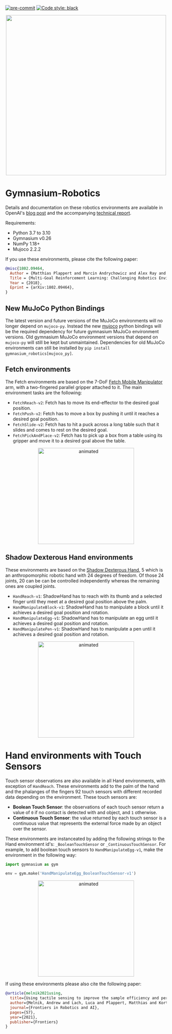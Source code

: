 [![pre-commit](https://img.shields.io/badge/pre--commit-enabled-brightgreen?logo=pre-commit&logoColor=white)](https://pre-commit.com/) 
[![Code style: black](https://img.shields.io/badge/code%20style-black-000000.svg)](https://github.com/psf/black)
<p align="center">
    <img src="readme.png" width="500px"/>
</p>

# Gymnasium-Robotics
Details and documentation on these robotics environments are available in OpenAI's [blog post](https://blog.openai.com/ingredients-for-robotics-research/) and the accompanying [technical report](https://arxiv.org/abs/1802.09464).

Requirements:
- Python 3.7 to 3.10
- Gymnasium v0.26
- NumPy 1.18+
- Mujoco 2.2.2

If you use these environments, please cite the following paper:

```bibtex
@misc{1802.09464,
  Author = {Matthias Plappert and Marcin Andrychowicz and Alex Ray and Bob McGrew and Bowen Baker and Glenn Powell and Jonas Schneider and Josh Tobin and Maciek Chociej and Peter Welinder and Vikash Kumar and Wojciech Zaremba},
  Title = {Multi-Goal Reinforcement Learning: Challenging Robotics Environments and Request for Research},
  Year = {2018},
  Eprint = {arXiv:1802.09464},
}
```

## New MuJoCo Python Bindings

The latest version and future versions of the MuJoCo environments will no longer depend on `mujoco-py`. Instead the new [mujoco](https://mujoco.readthedocs.io/en/latest/python.html) python bindings will be the required dependency for future gymnasium MuJoCo environment versions. Old gymnasium MuJoCo environment versions that depend on `mujoco-py` will still be kept but unmaintained.
Dependencies for old MuJoCo environments can still be installed by `pip install gymnasium_robotics[mujoco_py]`.

## Fetch environments

The Fetch environments are based on the 7-DoF [Fetch Mobile Manipulator](https://fetchrobotics.com/) arm, with a two-fingered parallel gripper attached to it. The main environment tasks are the following: 

* `FetchReach-v2`: Fetch has to move its end-effector to the desired goal position.
* `FetchPush-v2`: Fetch has to move a box by pushing it until it reaches a desired goal position.
* `FetchSlide-v2`: Fetch has to hit a puck across a long table such that it slides and comes to rest on the desired goal.
* `FetchPickAndPlace-v2`: Fetch has to pick up a box from a table using its gripper and move it to a desired goal above the table.

<p align="center"> <img src="https://github.com/rodrigodelazcano/Gymnasium-Robotics/blob/gifs_readme/docs/gifs/fetchpickandplace.gif" alt="animated" width="300" height="300"/> </p>

## Shadow Dexterous Hand environments

These environments are based on the [Shadow Dexterous Hand](https://www.shadowrobot.com/), 5 which is an anthropomorphic robotic hand with 24 degrees of freedom. Of those 24 joints, 20 can be can be controlled independently whereas the remaining ones are coupled joints.

* `HandReach-v1`: ShadowHand has to reach with its thumb and a selected finger until they meet at a desired goal position above the palm.
* `HandManipulateBlock-v1`: ShadowHand has to manipulate a block until it achieves a desired goal position and rotation.
* `HandManipulateEgg-v1`: ShadowHand has to manipulate an egg until it achieves a desired goal position and rotation.
* `HandManipulatePen-v1`: ShadowHand has to manipulate a pen until it achieves a desired goal position and rotation.

<p align="center"> <img src="https://github.com/rodrigodelazcano/Gymnasium-Robotics/blob/gifs_readme/docs/gifs/handblock.gif" alt="animated" width="300" height="300"/> </p>

# Hand environments with Touch Sensors

Touch sensor observations are also available in all Hand environments, with exception of `HandReach`. These environments add to the palm of the hand and the phalanges of the fingers 92 touch sensors with different recorded data depending on the environment. These touch sensors are:
- **Boolean Touch Sensor**: the observations of each touch sensor return a value of `0` if no contact is detected with and object, and `1` otherwise.
- **Continuous Touch Sensor**: the value returned by each touch sensor is a continuous value that represents the external force made by an object over the sensor.

These environments are instanceated by adding the following strings to the Hand environment id's: `_BooleanTouchSensor` or `_ContinuousTouchSensor`. For example, to add boolean touch sensors to `HandManipulateEgg-v1`, make the environment in the following way:

```python
import gymnasium as gym

env = gym.make('HandManipulateEgg_BooleanTouchSensor-v1')
```

<p align="center"> <img src="https://github.com/rodrigodelazcano/Gymnasium-Robotics/blob/gifs_readme/docs/gifs/eggtouch.gif" alt="animated" width="300" height="300"/> </p>

If using these environments please also cite the following paper:

```bibtex
@article{melnik2021using,
  title={Using tactile sensing to improve the sample efficiency and performance of deep deterministic policy gradients for simulated in-hand manipulation tasks},
  author={Melnik, Andrew and Lach, Luca and Plappert, Matthias and Korthals, Timo and Haschke, Robert and Ritter, Helge},
  journal={Frontiers in Robotics and AI},
  pages={57},
  year={2021},
  publisher={Frontiers}
}
```

